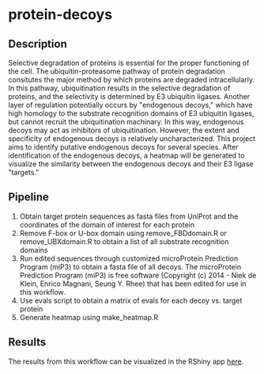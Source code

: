 # protein-decoys
## Description
Selective degradation of proteins is essential for the proper functioning of the cell. The ubiquitin-proteasome pathway of protein degradation consitutes the major method by which proteins are degraded intracellularly. In this pathway, ubiquitination results in the selective degradation of proteins, and the selectivity is determined by E3 ubiquitin ligases. Another layer of regulation potentially occurs by "endogenous decoys," which have high homology to the substrate recognition domains of E3 ubiquitin ligases, but cannot recruit the ubiquitination machinary. In this way, endogenous decoys may act as inhibitors of ubiquitination. However, the extent and specificity of endogenous decoys is relatively uncharacterized. This project aims to identify putative endogenous decoys for several species. After identification of the endogenous decoys, a heatmap will be generated to visualize the similarity between the endogenous decoys and their E3 ligase "targets."
## Pipeline
1. Obtain target protein sequences as fasta files from UniProt and the coordinates of the domain of interest for each protein
2. Remove F-box or U-box domain using remove_FBDdomain.R or remove_UBXdomain.R to obtain a list of all substrate recognition domains
3. Run edited sequences through customized microProtein Prediction Program (miP3) to obtain a fasta file of all decoys. The microProtein Prediction Program (miP3) is free software (Copyright (c) 2014 - Niek de Klein, Enrico Magnani, Seung Y. Rhee) that has been edited for use in this workflow.
4. Use evals script to obtain a matrix of evals for each decoy vs. target protein
5. Generate heatmap using make_heatmap.R
## Results
The results from this workflow can be visualized in the RShiny app [here](http://etcorcoran.shinyapps.io/webpage_heatmap).

